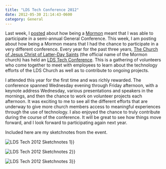 ```yaml
---
title: "LDS Tech Conference 2012"
date: 2012-05-30 21:14:43-0600
category: General
---
```


Last week, I <a title="LDS General Conference Sketchnotes April 2012" href="https://www.bennorris.blog/2012/04/05/lds-general-conference.html">posted</a> about how being a <a href="http://mormon.org" target="_blank">Mormon</a> meant that I was able to participate in a semi-annual General Conference. This week, I am posting about how being a Mormon means that I had the chance to participate in a very different conference. Every year for the past three years, <a href="http://www.lds.org/" target="_blank">The Church of Jesus Christ of Latter-Day Saints</a> (the official name of the Mormon church) has held an <a href="http://tech.lds.org/wiki/LDSTech_Conference" target="_blank">LDS Tech Conference</a>. This is a gathering of volunteers who come together to meet with employees to learn about the technology efforts of the LDS Church as well as to contribute to ongoing projects.

I attended this year for the first time and was richly rewarded. The conference spanned Wednesday evening through Friday afternoon, with a keynote address Wednesday, various presentations and speakers in the mornings, and then the chance to work on volunteer projects each afternoon. It was exciting to me to see all the different efforts that are underway to give more church members access to meaningful experiences through the use of technology. I also enjoyed the chance to truly contribute during the course of the conference. It will be great to see how things move forward, and I look forward to participating again next year.

Included here are my sketchnotes from the event.

<img src="https://www.gospelsketcher.org/uploads/2021/821c15abc0.png" alt="LDS Tech 2012 Sketchnotes 1" gallery="ldstech2012">}}

<img src="https://www.gospelsketcher.org/uploads/2021/6bd0bafdda.png" alt="LDS Tech 2012 Sketchnotes 2" gallery="ldstech2012">}}

<img src="https://www.gospelsketcher.org/uploads/2021/d83c705676.png" alt="LDS Tech 2012 Sketchnotes 3" gallery="ldstech2012">}}
